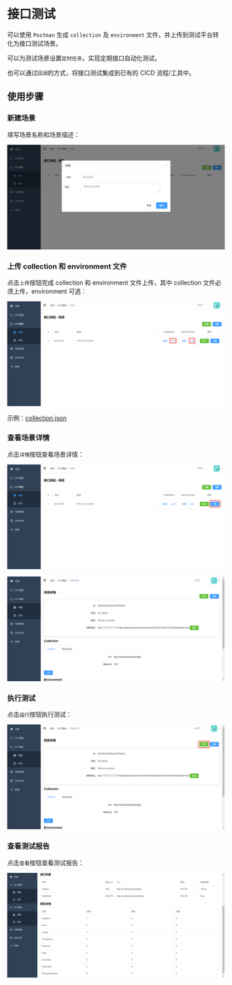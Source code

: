 # 接口测试

可以使用 `Postman` 生成 `collection` 及 `environment` 文件，并上传到测试平台转化为接口测试场景。

可以为测试场景设置`定时任务`，实现定期接口自动化测试。

也可以通过`回调`的方式，将接口测试集成到已有的 CICD 流程/工具中。

## 使用步骤

### 新建场景

填写场景名称和场景描述：

![api-scene](images/api-scene.png)

### 上传 collection 和 environment 文件

点击`上传`按钮完成 collection 和 environment 文件上传，其中 collection 文件必须上传，environment 可选：

![upload](images/upload.png)

示例：[collection.json](collection.json ':ignore title :target=_blank')

### 查看场景详情

点击`详情`按钮查看场景详情：

![api-scene-detail](images/api-scene-detail.png)

![api-scene-view-detail](images/api-scene-view-detail.png)

### 执行测试

点击`运行`按钮执行测试：

![api-scene-run](images/api-scene-run.png)

### 查看测试报告

点击`查看`按钮查看测试报告：

![api-scene-report](images/api-scene-report.png)
